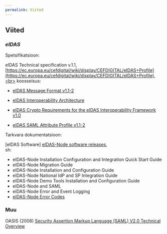 ```yaml
---
permalink: Viited
---
```


## Viited

### ___eIDAS___

Spetsifikatsioon:

eIDAS Technical specification v.1.1, [https://ec.europa.eu/cefdigital/wiki/display/CEFDIGITAL/eIDAS+Profile](https://ec.europa.eu/cefdigital/wiki/display/CEFDIGITAL/eIDAS+Profile),<br>
koosseisus:

- [eIDAS Message Format v1.1-2](https://ec.europa.eu/cefdigital/wiki/download/attachments/46992719/eIDAS%20Message%20Format_v1.1-2.pdf?version=1&modificationDate=1497252919575&api=v2)

- [eIDAS Interoperability Architecture](https://ec.europa.eu/cefdigital/wiki/download/attachments/46992719/eidas_interoperability_architecture_v1.00.pdf?version=1&modificationDate=1497252919857&api=v2)

- [eIDAS Crypto Requirements for the eIDAS Interoperability Framework v1.0](https://ec.europa.eu/cefdigital/wiki/download/attachments/46992719/eidas_-_crypto_requirements_for_the_eidas_interoperability_framework_v1.0.pdf?version=1&modificationDate=1497252920224&api=v2)

- [eIDAS SAML Attribute Profile v1.1-2](https://ec.europa.eu/cefdigital/wiki/download/attachments/46992719/eIDAS%20SAML%20Attribute%20Profile%20v1.1_2.pdf?version=1&modificationDate=1497252920100&api=v2)

Tarkvara dokumentatsioon:

[eIDAS Software] [eIDAS-Node software releases](https://ec.europa.eu/cefdigital/wiki/display/CEFDIGITAL/eIDAS-Node+-+Current+release),<br>
sh:
- eIDAS-Node Installation Configuration and Integration Quick Start Guide
- eIDAS-Node Migration Guide
- eIDAS-Node Installation and Configuration Guide
- eIDAS-Node National IdP and SP Integration Guide
- eIDAS-Node Demo Tools Installation and Configuration Guide
- eIDAS-Node and SAML
- eIDAS-Node Error and Event Logging
- [eIDAS-Node Error Codes](https://ec.europa.eu/cefdigital/wiki/download/attachments/46992189/eIDAS-Node%20Error%20Codes.pdf?version=1&modificationDate=1507296786056&api=v2)

### Muu

OASIS (2008) [Security Assertion Markup Language (SAML) V2.0 Technical Overview](http://docs.oasis-open.org/security/saml/Post2.0/sstc-saml-tech-overview-2.0.html)
